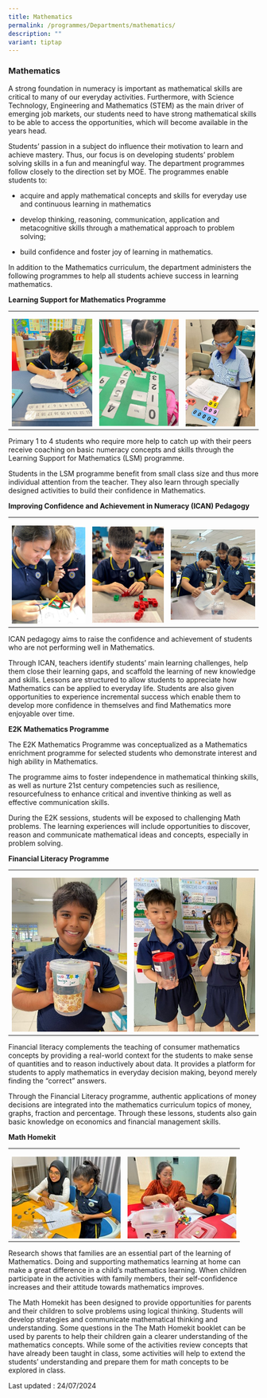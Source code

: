 ```yaml
---
title: Mathematics
permalink: /programmes/Departments/mathematics/
description: ""
variant: tiptap
---
```

<h3>Mathematics</h3>
<p>A strong foundation in numeracy is important as mathematical skills are
critical to many of our everyday activities. Furthermore, with Science
Technology, Engineering and Mathematics (STEM) as the main driver of emerging
job markets, our students need to have strong mathematical skills to be
able to access the opportunities, which will become available in the years
head.</p>
<p>Students’ passion in a subject do influence their motivation to learn
and achieve mastery. Thus, our focus is on developing students’ problem
solving skills in a fun and meaningful way. The department programmes follow
closely to the direction set by MOE. The programmes enable students to:&nbsp;</p>
<ul data-tight="true" class="tight">
<li>
<p>acquire and apply mathematical concepts and skills for everyday use and
continuous learning in mathematics</p>
</li>
<li>
<p>develop thinking, reasoning, communication, application and metacognitive
skills through a mathematical approach to problem solving;</p>
</li>
<li>
<p>build confidence and foster joy of learning in mathematics.</p>
</li>
</ul>
<p>In addition to the Mathematics curriculum, the department administers
the following programmes to help all students achieve success in learning
mathematics.</p>
<p></p>
<p><strong>Learning Support for Mathematics Programme</strong>
</p>
<p></p>
<table style="minWidth: 75px">
<colgroup>
<col>
<col>
<col>
</colgroup>
<tbody>
<tr>
<td rowspan="1" colspan="1">
<p></p>
<div class="isomer-image-wrapper">
<img style="width: 100%" height="auto" width="100%" alt="" src="/images/2024_Math_1.jpg">
</div>
</td>
<td rowspan="1" colspan="1">
<p></p>
<div class="isomer-image-wrapper">
<img style="width: 100%" height="auto" width="100%" alt="" src="/images/2024_Math_2.jpg">
</div>
</td>
<td rowspan="1" colspan="1">
<p></p>
<div class="isomer-image-wrapper">
<img style="width: 100%" height="auto" width="100%" alt="" src="/images/2024_Math_3.jpg">
</div>
</td>
</tr>
</tbody>
</table>
<p></p>
<p>Primary 1 to 4 students who require more help to catch up with their peers
receive coaching on basic numeracy concepts and skills through the Learning
Support for Mathematics (LSM) programme.</p>
<p>Students in the LSM programme benefit from small class size and thus more
individual attention from the teacher. They also learn through specially
designed activities to build their confidence in Mathematics.</p>
<p><strong>Improving Confidence and Achievement in Numeracy (ICAN) Pedagogy</strong>
</p>
<p></p>
<table style="minWidth: 75px">
<colgroup>
<col>
<col>
<col>
</colgroup>
<tbody>
<tr>
<td rowspan="1" colspan="1">
<p></p>
<div class="isomer-image-wrapper">
<img style="width: 100%" height="auto" width="100%" alt="" src="/images/2024_Math_4.jpg">
</div>
</td>
<td rowspan="1" colspan="1">
<p></p>
<div class="isomer-image-wrapper">
<img style="width: 100%" height="auto" width="100%" alt="" src="/images/2024_Math_5.jpg">
</div>
</td>
<td rowspan="1" colspan="1">
<p></p>
<div class="isomer-image-wrapper">
<img style="width: 100%" height="auto" width="100%" alt="" src="/images/2024_Math_6.jpg">
</div>
</td>
</tr>
</tbody>
</table>
<p></p>
<p>ICAN pedagogy aims to raise the confidence and achievement of students
who are not performing well in Mathematics.</p>
<p>Through ICAN, teachers identify students’ main learning challenges, help
them close their learning gaps, and scaffold the learning of new knowledge
and skills. Lessons are structured to allow students to appreciate how
Mathematics can be applied to everyday life. Students are also given opportunities
to experience incremental success which enable them to develop more confidence
in themselves and find Mathematics more enjoyable over time.</p>
<p></p>
<p><strong>E2K Mathematics Programme</strong>
</p>
<p>The E2K Mathematics Programme was conceptualized as a Mathematics enrichment
programme for selected students who demonstrate interest and high ability
in Mathematics.</p>
<p>The programme aims to foster independence in mathematical thinking skills,
as well as nurture 21st century competencies such as resilience, resourcefulness
to enhance critical and inventive thinking as well as effective communication
skills.&nbsp;&nbsp;&nbsp;</p>
<p>During the E2K sessions, students will be exposed to challenging Math
problems. The learning experiences will include opportunities to discover,
reason and communicate mathematical ideas and concepts, especially in problem
solving.</p>
<p></p>
<p><strong>Financial Literacy Programme</strong>
</p>
<p></p>
<table style="minWidth: 50px">
<colgroup>
<col>
<col>
</colgroup>
<tbody>
<tr>
<td rowspan="1" colspan="1">
<p></p>
<div class="isomer-image-wrapper">
<img style="width: 100%" height="auto" width="100%" alt="" src="/images/2024_Math_7.jpg">
</div>
</td>
<td rowspan="1" colspan="1">
<p></p>
<div class="isomer-image-wrapper">
<img style="width: 100%" height="auto" width="100%" alt="" src="/images/2024_Math_8.jpg">
</div>
</td>
</tr>
</tbody>
</table>
<p></p>
<p>Financial literacy complements the teaching of consumer mathematics concepts
by providing a real-world context for the students to make sense of quantities
and to reason inductively about data. It provides a platform for students
to apply mathematics in everyday decision making, beyond merely finding
the “correct” answers.</p>
<p>Through the Financial Literacy programme, authentic applications of money
decisions are integrated into the mathematics curriculum topics of money,
graphs, fraction and percentage. Through these lessons, students also gain
basic knowledge on economics and financial management skills.</p>
<p></p>
<p><strong>Math Homekit</strong>
</p>
<p></p>
<table style="minWidth: 50px">
<colgroup>
<col>
<col>
</colgroup>
<tbody>
<tr>
<td rowspan="1" colspan="1">
<p></p>
<div class="isomer-image-wrapper">
<img style="width: 100%" height="auto" width="100%" alt="" src="/images/2024_Math_9.jpg">
</div>
</td>
<td rowspan="1" colspan="1">
<p></p>
<div class="isomer-image-wrapper">
<img style="width: 100%" height="auto" width="100%" alt="" src="/images/2024_Math_10.jpg">
</div>
</td>
</tr>
</tbody>
</table>
<p></p>
<p>Research shows that families are an essential part of the learning of
Mathematics. Doing and supporting mathematics learning at home can make
a great difference in a child’s mathematics learning. When children participate
in the activities with family members, their self-confidence increases
and their attitude towards mathematics improves.</p>
<p>The Math Homekit has been designed to provide opportunities for parents
and their children to solve problems using logical thinking. Students will
develop strategies and communicate mathematical thinking and understanding.
Some questions in the The Math Homekit booklet can be used by parents to
help their children gain a clearer understanding of the mathematics concepts.
While some of the activities review concepts that have already been taught
in class, some activities will help to extend the students’ understanding
and prepare them for math concepts to be explored in class.</p>
<p>Last updated : 24/07/2024</p>